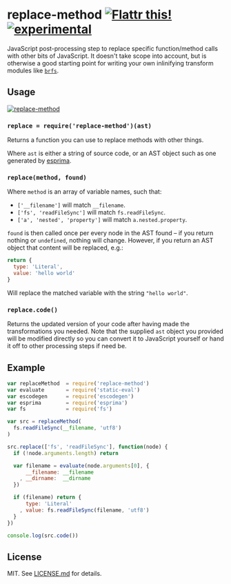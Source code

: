 # replace-method [![Flattr this!](https://api.flattr.com/button/flattr-badge-large.png)](https://flattr.com/submit/auto?user_id=hughskennedy&url=http://github.com/hughsk/replace-method&title=replace-method&description=hughsk/replace-method%20on%20GitHub&language=en_GB&tags=flattr,github,javascript&category=software)[![experimental](http://hughsk.github.io/stability-badges/dist/experimental.svg)](http://github.com/hughsk/stability-badges) #

JavaScript post-processing step to replace specific function/method calls with
other bits of JavaScript. It doesn't take scope into account, but is otherwise
a good starting point for writing your own inlinifying transform modules like
[`brfs`](http://github.com/substack/brfs).

## Usage ##

[![replace-method](https://nodei.co/npm/replace-method.png?mini=true)](https://nodei.co/npm/replace-method)

### `replace = require('replace-method')(ast)` ###

Returns a function you can use to replace methods with other things.

Where `ast` is either a string of source code, or an AST object such as one
generated by [esprima](http://github.com/ariya/esprima/).

### `replace(method, found)` ###

Where `method` is an array of variable names, such that:

* `['__filename']` will match `__filename`.
* `['fs', 'readFileSync']` will match `fs.readFileSync`.
* `['a', 'nested', 'property']` will match `a.nested.property`.

`found` is then called once per every node in the AST found – if you return
nothing or `undefined`, nothing will change. However, if you return an AST
object that content will be replaced, e.g.:

``` javascript
return {
  type: 'Literal',
  value: 'hello world'
}
```

Will replace the matched variable with the string `"hello world"`.

### `replace.code()` ###

Returns the updated version of your code after having made the transformations
you needed. Note that the supplied `ast` object you provided will be modified
directly so you can convert it to JavaScript yourself or hand it off to other
processing steps if need be.

## Example ##

``` javascript
var replaceMethod  = require('replace-method')
var evaluate       = require('static-eval')
var escodegen      = require('escodegen')
var esprima        = require('esprima')
var fs             = require('fs')

var src = replaceMethod(
  fs.readFileSync(__filename, 'utf8')
)

src.replace(['fs', 'readFileSync'], function(node) {
  if (!node.arguments.length) return

  var filename = evaluate(node.arguments[0], {
      __filename: __filename
    , __dirname:  __dirname
  })

  if (filename) return {
      type: 'Literal'
    , value: fs.readFileSync(filename, 'utf8')
  }
})

console.log(src.code())
```

## License ##

MIT. See [LICENSE.md](http://github.com/hughsk/replace-method/blob/master/LICENSE.md) for details.
